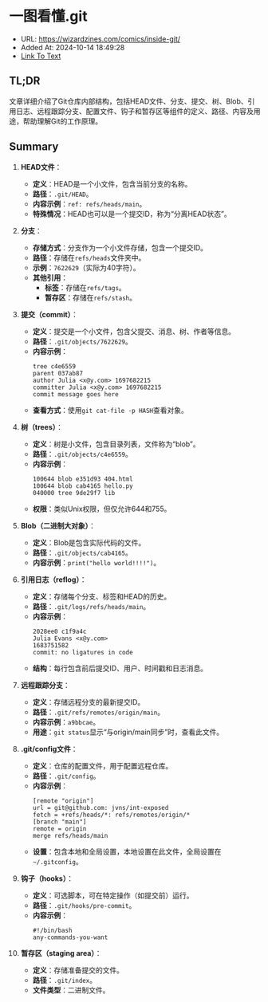 # 一图看懂.git
- URL: https://wizardzines.com/comics/inside-git/
- Added At: 2024-10-14 18:49:28
- [Link To Text](2024-10-14-一图看懂.git_raw.md)

## TL;DR
文章详细介绍了Git仓库内部结构，包括HEAD文件、分支、提交、树、Blob、引用日志、远程跟踪分支、配置文件、钩子和暂存区等组件的定义、路径、内容及用途，帮助理解Git的工作原理。

## Summary
1. **HEAD文件**：
   - **定义**：HEAD是一个小文件，包含当前分支的名称。
   - **路径**：`.git/HEAD`。
   - **内容示例**：`ref: refs/heads/main`。
   - **特殊情况**：HEAD也可以是一个提交ID，称为“分离HEAD状态”。

2. **分支**：
   - **存储方式**：分支作为一个小文件存储，包含一个提交ID。
   - **路径**：存储在`refs/heads`文件夹中。
   - **示例**：`7622629`（实际为40字符）。
   - **其他引用**：
     - **标签**：存储在`refs/tags`。
     - **暂存区**：存储在`refs/stash`。

3. **提交（commit）**：
   - **定义**：提交是一个小文件，包含父提交、消息、树、作者等信息。
   - **路径**：`.git/objects/7622629`。
   - **内容示例**：
     ```
     tree c4e6559 
     parent 037ab87 
     author Julia <x@y.com> 1697682215 
     committer Julia <x@y.com> 1697682215 
     commit message goes here 
     ```
   - **查看方式**：使用`git cat-file -p HASH`查看对象。

4. **树（trees）**：
   - **定义**：树是小文件，包含目录列表，文件称为“blob”。
   - **路径**：`.git/objects/c4e6559`。
   - **内容示例**：
     ```
     100644 blob e351d93 404.html 
     100644 blob cab4165 hello.py
     040000 tree 9de29f7 lib
     ```
   - **权限**：类似Unix权限，但仅允许644和755。

5. **Blob（二进制大对象）**：
   - **定义**：Blob是包含实际代码的文件。
   - **路径**：`.git/objects/cab4165`。
   - **内容示例**：`print("hello world!!!!")`。

6. **引用日志（reflog）**：
   - **定义**：存储每个分支、标签和HEAD的历史。
   - **路径**：`.git/logs/refs/heads/main`。
   - **内容示例**：
     ```
     2028ee0 c1f9a4c 
     Julia Evans <x@y.com> 
     1683751582 
     commit: no ligatures in code
     ```
   - **结构**：每行包含前后提交ID、用户、时间戳和日志消息。

7. **远程跟踪分支**：
   - **定义**：存储远程分支的最新提交ID。
   - **路径**：`.git/refs/remotes/origin/main`。
   - **内容示例**：`a9bbcae`。
   - **用途**：`git status`显示“与origin/main同步”时，查看此文件。

8. **.git/config文件**：
   - **定义**：仓库的配置文件，用于配置远程仓库。
   - **路径**：`.git/config`。
   - **内容示例**：
     ```
     [remote "origin"] 
     url = git@github.com: jvns/int-exposed 
     fetch = +refs/heads/*: refs/remotes/origin/* 
     [branch "main"] 
     remote = origin 
     merge refs/heads/main
     ```
   - **设置**：包含本地和全局设置，本地设置在此文件，全局设置在`~/.gitconfig`。

9. **钩子（hooks）**：
   - **定义**：可选脚本，可在特定操作（如提交前）运行。
   - **路径**：`.git/hooks/pre-commit`。
   - **内容示例**：
     ```
     #!/bin/bash 
     any-commands-you-want
     ```

10. **暂存区（staging area）**：
    - **定义**：存储准备提交的文件。
    - **路径**：`.git/index`。
    - **文件类型**：二进制文件。
